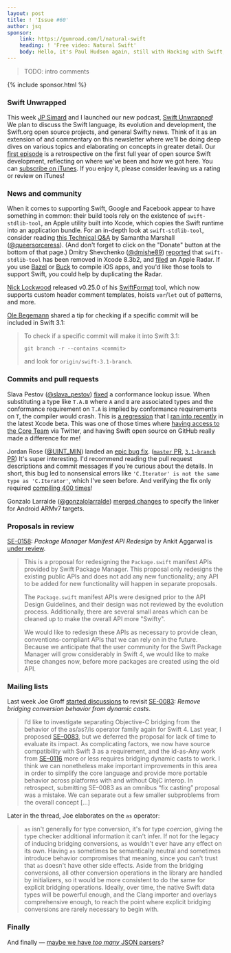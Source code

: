 ```yaml
---
layout: post
title: ! 'Issue #60'
author: jsq
sponsor:
    link: https://gumroad.com/l/natural-swift
    heading: ! 'Free video: Natural Swift'
    body: Hello, it's Paul Hudson again, still with Hacking with Swift, and still helping to support this awesome newsletter. After you've finished reading, why not download my Natural Swift video? It's 75 minutes of pure Swift goodness, and completely free.
---
```


> TODO: intro comments

<!--excerpt-->

{% include sponsor.html %}

### Swift Unwrapped

This week [JP Simard](https://twitter.com/simjp) and I launched our new podcast, [Swift Unwrapped](https://spec.fm/podcasts/swift-unwrapped)! We plan to discuss the Swift language, its evolution and development, the Swift.org open source projects, and general Swifty news. Think of it as an extension of and commentary on this newsletter where we'll be doing deep dives on various topics and elaborating on concepts in greater detail. Our [first episode](https://spec.fm/podcasts/swift-unwrapped/61849) is a retrospective on the first full year of open source Swift development, reflecting on where we've been and how we got here. You can [subscribe on iTunes](https://itunes.apple.com/us/podcast/swift-unwrapped/id1209817203). If you enjoy it, please consider leaving us a rating or review on iTunes!

### News and community

When it comes to supporting Swift, Google and Facebook appear to have something in common: their build tools rely on the existence of `swift-stdlib-tool`, an Apple utility built into Xcode, which copies the Swift runtime into an application bundle. For an in-depth look at `swift-stdlib-tool`, consider reading [this Technical Q&A](https://pewpewthespells.com/blog/swift_and_objc.html) by Samantha Marshall ([@queersorceress](https://twitter.com/queersorceress)). (And don't forget to click on the "Donate" button at the bottom of that page.) Dmitry Shevchenko ([@dmishe89](https://twitter.com/dmishe89)) [reported](https://bugs.swift.org/browse/SR-3957) that `swift-stdlib-tool` has been removed in Xcode 8.3b2, and [filed](https://openradar.appspot.com/radar?id=5608273688395776) an Apple Radar. If you use [Bazel](https://bazel.build) or [Buck](https://buckbuild.com) to compile iOS apps, and you'd like those tools to support Swift, you could help by duplicating the Radar.

[Nick Lockwood](https://twitter.com/nicklockwood/status/839264831362502656) released v0.25.0 of his [SwiftFormat](https://github.com/nicklockwood/SwiftFormat) tool, which now supports custom header comment templates, hoists `var`/`let` out of patterns, and more.

[Ole Begemann](https://twitter.com/olebegemann/status/839263316258193409) shared a tip for checking if a specific commit will be included in Swift 3.1:

> To check if a specific commit will make it into Swift 3.1:
>
> `git branch -r --contains <commit>`
>
> and look for `origin/swift-3.1-branch`.

### Commits and pull requests

Slava Pestov ([@slava_pestov](https://twitter.com/slava_pestov)) [fixed](https://github.com/apple/swift/pull/7887) a conformance lookup issue. When substituting a type like `T.A.B` where `A` and `B` are associated types and the conformance requirement on `T.A` is implied by conformance requirements on `T`, the compiler would crash. This is [a regression](https://bugs.swift.org/browse/SR-4088) that I [ran into recently](https://github.com/jessesquires/JSQDataSourcesKit/issues/95) in the latest Xcode beta. This was one of those times where [having access to the Core Team](https://twitter.com/slava_pestov/status/837818707871047681) via Twitter, and having Swift open source on GitHub really made a difference for me!

Jordan Rose ([@UINT_MIN](https://twitter.com/UINT_MIN)) landed an [epic bug fix](https://twitter.com/slava_pestov/status/839289812964139008). ([`master` PR](https://github.com/apple/swift/pull/7963), [`3.1-branch` PR](https://github.com/apple/swift/pull/7967)) It's super interesting. I'd recommend reading the pull request descriptions and commit messages if you're curious about the details. In short, this bug led to nonsensical errors like `'C.Iterator' is not the same type as 'C.Iterator'`, which I've seen before. And verifying the fix only required [compiling 400 times](https://twitter.com/UINT_MIN/status/839259261716746240)!

Gonzalo Larralde ([@gonzalolarralde](https://github.com/gonzalolarralde)) [merged changes](https://github.com/apple/swift/pull/7777) to specify the linker for Android ARMv7 targets.

### Proposals in review

[SE-0158](https://github.com/apple/swift-evolution/blob/master/proposals/0158-package-manager-manifest-api-redesign.md): *Package Manager Manifest API Redesign* by Ankit Aggarwal is [under review](https://lists.swift.org/pipermail/swift-evolution-announce/2017-March/000329.html).

> This is a proposal for redesigning the `Package.swift` manifest APIs provided by Swift Package Manager.
This proposal only redesigns the existing public APIs and does not add any new functionality; any API to be added for new functionality will happen in separate proposals.
>
> The `Package.swift` manifest APIs were designed prior to the API Design Guidelines, and their design was not reviewed by the evolution process. Additionally, there are several small areas which can be cleaned up to make the overall API more "Swifty".
>
> We would like to redesign these APIs as necessary to provide clean, conventions-compliant APIs that we can rely on in the future. Because we anticipate that the user community for the Swift Package Manager will grow considerably in Swift 4, we would like to make these changes now, before more packages are created using the old API.

### Mailing lists

Last week Joe Groff [started discussions](https://lists.swift.org/pipermail/swift-evolution/Week-of-Mon-20170227/033376.html) to revisit [SE-0083](https://github.com/apple/swift-evolution/blob/master/proposals/0083-remove-bridging-from-dynamic-casts.md): *Remove bridging conversion behavior from dynamic casts*.

> I’d like to investigate separating Objective-C bridging from the behavior of the as/as?/is operator family again for Swift 4. Last year, I proposed [SE–0083](https://github.com/apple/swift-evolution/blob/master/proposals/0083-remove-bridging-from-dynamic-casts.md), but we deferred the proposal for lack of time to evaluate its impact. As complicating factors, we now have source compatibility with Swift 3 as a requirement, and the id-as-Any work from [SE–0116](https://github.com/apple/swift-evolution/blob/master/proposals/0116-id-as-any.md) more or less requires bridging dynamic casts to work. I think we can nonetheless make important improvements in this area in order to simplify the core language and provide more portable behavior across platforms with and without ObjC interop. In retrospect, submitting SE–0083 as an omnibus “fix casting” proposal was a mistake. We can separate out a few smaller subproblems from the overall concept [...]

Later in the thread, Joe elaborates on the `as` operator:

> `as` isn't generally for type conversion, it's for type *coercion*, giving the type checker additional information it can't infer. If not for the legacy of inducing bridging conversions, `as` wouldn't ever have any effect on its own. Having `as` sometimes be semantically neutral and sometimes introduce behavior compromises that meaning, since you can't trust that `as` doesn't have other side effects. Aside from the bridging conversions, all other conversion operations in the library are handled by initializers, so it would be more consistent to do the same for explicit bridging operations. Ideally, over time, the native Swift data types will be powerful enough, and the Clang importer and overlays comprehensive enough, to reach the point where explicit bridging conversions are rarely necessary to begin with.

### Finally

And finally &mdash; [maybe we have *too many* JSON parsers](https://twitter.com/ayanonagon/status/839238968004616192)?
